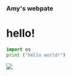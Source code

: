 ### Amy's webpate
# hello!

```python
import os
print ("hello world!")
```

![](https://www.thesun.co.uk/wp-content/uploads/2018/06/Hot-18.png?w=670)